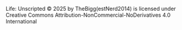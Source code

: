 Life: Unscripted © 2025 by TheBigg(estNerd2014) is licensed under Creative Commons Attribution-NonCommercial-NoDerivatives 4.0 International 
